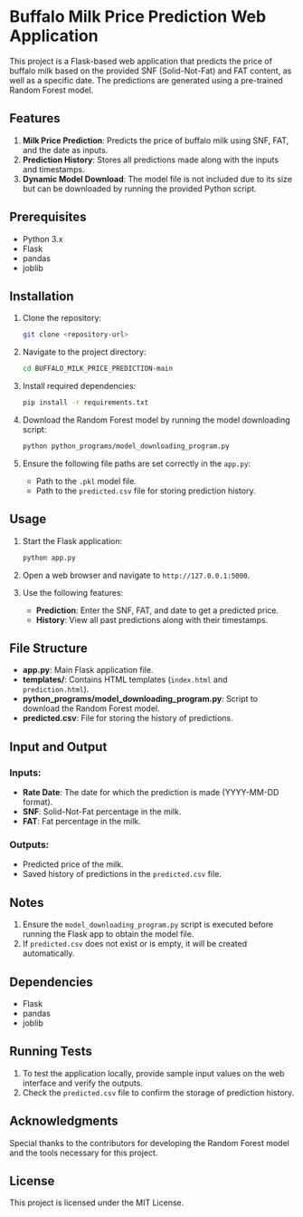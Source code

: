 # Buffalo Milk Price Prediction Web Application

This project is a Flask-based web application that predicts the price of buffalo milk based on the provided SNF (Solid-Not-Fat) and FAT content, as well as a specific date. The predictions are generated using a pre-trained Random Forest model.

## Features
1. **Milk Price Prediction**: Predicts the price of buffalo milk using SNF, FAT, and the date as inputs.
2. **Prediction History**: Stores all predictions made along with the inputs and timestamps.
3. **Dynamic Model Download**: The model file is not included due to its size but can be downloaded by running the provided Python script.

## Prerequisites
- Python 3.x
- Flask
- pandas
- joblib

## Installation
1. Clone the repository:
   ```bash
   git clone <repository-url>
   ```

2. Navigate to the project directory:
   ```bash
   cd BUFFALO_MILK_PRICE_PREDICTION-main
   ```

3. Install required dependencies:
   ```bash
   pip install -r requirements.txt
   ```

4. Download the Random Forest model by running the model downloading script:
   ```bash
   python python_programs/model_downloading_program.py
   ```

5. Ensure the following file paths are set correctly in the `app.py`:
   - Path to the `.pkl` model file.
   - Path to the `predicted.csv` file for storing prediction history.

## Usage
1. Start the Flask application:
   ```bash
   python app.py
   ```

2. Open a web browser and navigate to `http://127.0.0.1:5000`.

3. Use the following features:
   - **Prediction**: Enter the SNF, FAT, and date to get a predicted price.
   - **History**: View all past predictions along with their timestamps.

## File Structure
- **app.py**: Main Flask application file.
- **templates/**: Contains HTML templates (`index.html` and `prediction.html`).
- **python_programs/model_downloading_program.py**: Script to download the Random Forest model.
- **predicted.csv**: File for storing the history of predictions.

## Input and Output
### Inputs:
- **Rate Date**: The date for which the prediction is made (YYYY-MM-DD format).
- **SNF**: Solid-Not-Fat percentage in the milk.
- **FAT**: Fat percentage in the milk.

### Outputs:
- Predicted price of the milk.
- Saved history of predictions in the `predicted.csv` file.

## Notes
1. Ensure the `model_downloading_program.py` script is executed before running the Flask app to obtain the model file.
2. If `predicted.csv` does not exist or is empty, it will be created automatically.

## Dependencies
- Flask
- pandas
- joblib

## Running Tests
1. To test the application locally, provide sample input values on the web interface and verify the outputs.
2. Check the `predicted.csv` file to confirm the storage of prediction history.

## Acknowledgments
Special thanks to the contributors for developing the Random Forest model and the tools necessary for this project.

## License
This project is licensed under the MIT License.

